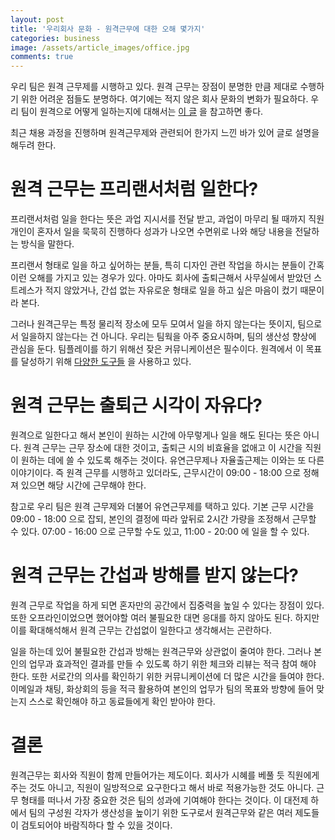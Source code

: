 ```yaml
---
layout: post
title: '우리회사 문화 - 원격근무에 대한 오해 몇가지'
categories: business
image: /assets/article_images/office.jpg
comments: true
---
```


우리 팀은 원격 근무제를 시행하고 있다. 원격 근무는 장점이 분명한 만큼 제대로 수행하기 위한 어려운 점들도 분명하다. 여기에는 적지 않은 회사 문화의 변화가 필요하다. 우리 팀이 원격으로 어떻게 일하는지에 대해서는 [이 글](http://gsong.pe.kr/business/2019/02/13/%EC%9B%90%EA%B2%A9%EA%B7%BC%EB%AC%B4.html) 을 참고하면 좋다.

최근 채용 과정을 진행하며 원격근무제와 관련되어 한가지 느낀 바가 있어 글로 설명을 해두려 한다.

# 원격 근무는 프리랜서처럼 일한다?
프리랜서처럼 일을 한다는 뜻은 과업 지시서를 전달 받고, 과업이 마무리 될 때까지 직원개인이 혼자서 일을 묵묵히 진행하다 성과가 나오면 수면위로 나와 해당 내용을 전달하는 방식을 말한다. 

프리랜서 형태로 일을 하고 싶어하는 분들, 특히 디자인 관련 작업을 하시는 분들이 간혹 이런 오해를 가지고 있는 경우가 있다. 아마도 회사에 출퇴근해서 사무실에서 받았던 스트레스가 적지 않았거나, 간섭 없는 자유로운 형태로 일을 하고 싶은 마음이 컸기 때문이라 본다. 

그러나 원격근무는 특정 물리적 장소에 모두 모여서 일을 하지 않는다는 뜻이지, 팀으로서 일을하지 않는다는 건 아니다. 우리는 팀웍을 아주 중요시하며, 팀의 생산성 향상에 관심을 둔다. 팀플레이를 하기 위해선 잦은 커뮤니케이션은 필수이다. 원격에서 이 목표를 달성하기 위해 [다양한 도구들](http://gsong.pe.kr/business/2019/01/14/%EC%82%AC%EC%9A%A9%ED%95%98%EB%8A%94%EC%84%9C%EB%B9%84%EC%8A%A4.html) 을 사용하고 있다. 

# 원격 근무는 출퇴근 시각이 자유다?
원격으로 일한다고 해서 본인이 원하는 시간에 아무렇게나 일을 해도 된다는 뜻은 아니다. 원격 근무는 근무 장소에 대한 것이고, 출퇴근 시의 비효율을 없애고 이 시간을 직원이 원하는 데에 쓸 수 있도록 해주는 것이다. 유연근무제나 자율출근제는 이와는 또 다른 이야기이다. 즉 원격 근무를 시행하고 있더라도, 근무시간이 09:00 - 18:00 으로 정해져 있으면 해당 시간에 근무해야 한다.

참고로 우리 팀은 원격 근무제와 더불어 유연근무제를 택하고 있다. 기본 근무 시간을 09:00 - 18:00 으로 잡되, 본인의 결정에 따라 앞뒤로 2시간 가량을 조정해서 근무할 수 있다. 07:00 - 16:00 으로 근무할 수도 있고, 11:00 - 20:00 에 일을 할 수 있다.

# 원격 근무는 간섭과 방해를 받지 않는다?
원격 근무로 작업을 하게 되면 혼자만의 공간에서 집중력을 높일 수 있다는 장점이 있다. 또한 오프라인이었으면 했어야할 여러 불필요한 대면 응대를 하지 않아도 된다. 하지만 이를 확대해석해서 원격 근무는 간섭없이 일한다고 생각해서는 곤란하다.

일을 하는데 있어 불필요한 간섭과 방해는 원격근무와 상관없이 줄여야 한다. 그러나 본인의 업무과 효과적인 결과를 만들 수 있도록 하기 위한 체크와 리뷰는 적극 참여 해야 한다. 또한 서로간의 의사를 확인하기 위한 커뮤니케이션에 더 많은 시간을 들여야 한다. 이메일과 채팅, 화상회의 등을 적극 활용하여 본인의 업무가 팀의 목표와 방향에 들어 맞는지 스스로 확인해야 하고 동료들에게 확인 받아야 한다.

# 결론
원격근무는 회사와 직원이 함께 만들어가는 제도이다. 회사가 시혜를 베풀 듯 직원에게 주는 것도 아니고, 직원이 일방적으로 요구한다고 해서 바로 적용가능한 것도 아니다. 근무 형태를 떠나서 가장 중요한 것은 팀의 성과에 기여해야 한다는 것이다. 이 대전제 하에서 팀의 구성원 각자가 생산성을 높이기 위한 도구로서 원격근무와 같은 여러 제도들이 검토되어야 바람직하다 할 수 있을 것이다.
